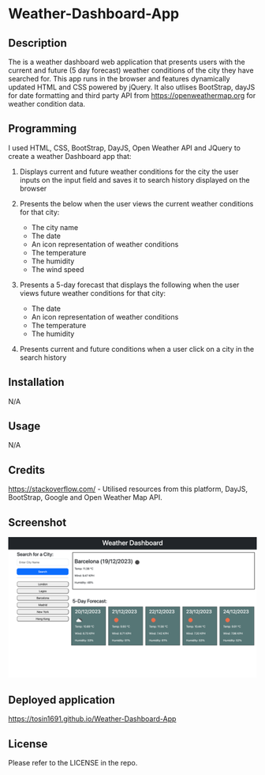 # Weather-Dashboard-App


## Description
The is a weather dashboard web application that presents users with the current and future (5 day forecast) weather conditions of the city they have searched for. This app runs in the browser and features dynamically updated HTML and CSS powered by jQuery. It also utlises BootStrap, dayJS for date formatting and third party API from https://openweathermap.org for weather condition data.


## Programming

I used HTML, CSS, BootStrap, DayJS, Open Weather API and JQuery to create a weather Dashboard app that:

1) Displays current and future weather conditions for the city the user inputs on the input field and saves it to search history displayed on the browser
2) Presents the below when the user views the current weather conditions for that city:
    * The city name
    * The date
    * An icon representation of weather conditions
    * The temperature
    * The humidity
    * The wind speed

3) Presents a 5-day forecast that displays the following when the user views future weather conditions for that city:
    * The date
    * An icon representation of weather conditions
    * The temperature
    * The humidity
4) Presents current and future conditions when a user click on a city in the search history



## Installation

N/A

## Usage

N/A 

## Credits

https://stackoverflow.com/ - Utilised resources from this platform, DayJS, BootStrap, Google and Open Weather Map API.


## Screenshot
![Alt text](<./assets/images/Weather-Dashboard-App.png>)

## Deployed application

https://tosin1691.github.io/Weather-Dashboard-App


## License

Please refer to the LICENSE in the repo.